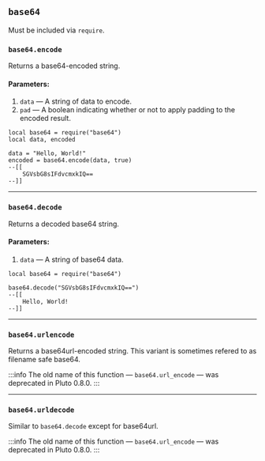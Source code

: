 ## `base64`

Must be included via `require`.

### `base64.encode`
Returns a base64-encoded string.
#### Parameters:
1. `data` — A string of data to encode.
2. `pad` — A boolean indicating whether or not to apply padding to the encoded result.
```pluto
local base64 = require("base64")
local data, encoded

data = "Hello, World!"
encoded = base64.encode(data, true)
--[[
	SGVsbG8sIFdvcmxkIQ==
--]]
```
---
### `base64.decode`
Returns a decoded base64 string.
#### Parameters:
1. `data` — A string of base64 data.
```pluto
local base64 = require("base64")

base64.decode("SGVsbG8sIFdvcmxkIQ==")
--[[
	Hello, World!
--]]
```
---
### `base64.urlencode`
Returns a base64url-encoded string. This variant is sometimes refered to as filename safe base64.

:::info
The old name of this function — `base64.url_encode` — was deprecated in Pluto 0.8.0.
:::

---
### `base64.urldecode`
Similar to `base64.decode` except for base64url.

:::info
The old name of this function — `base64.url_encode` — was deprecated in Pluto 0.8.0.
:::